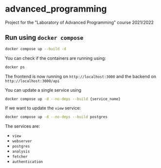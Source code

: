 # advanced_programming

Project for the "Laboratory of Advanced Programming" course 2021/2022

## Run using `docker compose`

```bash
docker compose up --build -d
```

You can check if the containers are running using:

```bash
docker ps
```

The frontend is now running on `http://localhost:3000` and the backend on `http://localhost:3000/api`

You can update a single service using

```bash
docker compose up -d --no-deps --build {service_name}
```

If we want to update the `view` service:

```bash
docker compose up -d --no-deps --build postgres
```

The services are:

* `view`
* `webserver`
* `postgres`
* `analysis`
* `fetcher`
* `authentication`
